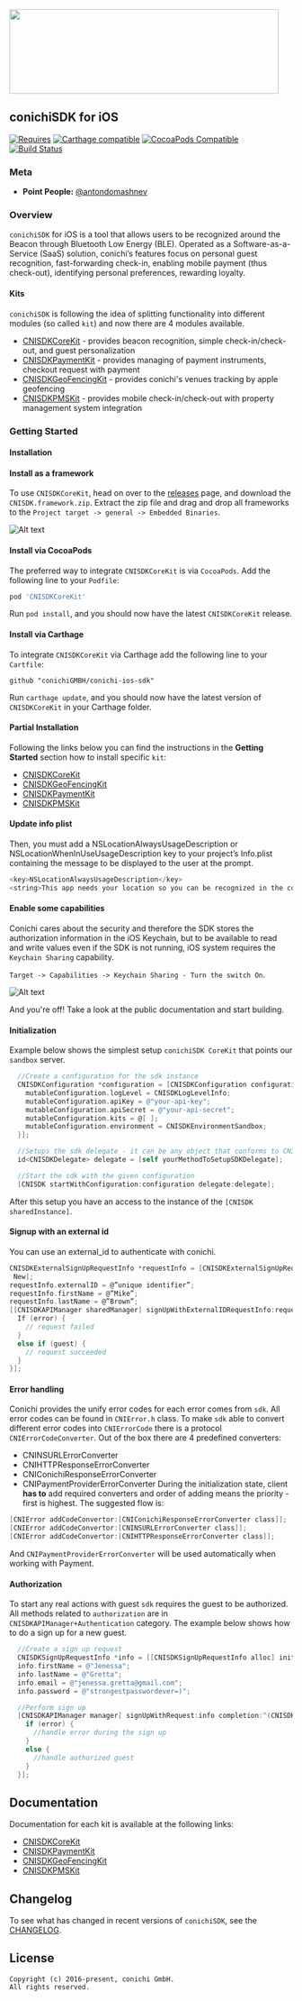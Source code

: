 <img src="https://monosnap.com/file/wJq9ICcBftDMRBGEs6ksf7sNwojalz.png" height="150" width="479" />

## conichiSDK for iOS

[![Requires](https://img.shields.io/badge/Requires-iOS%208+-blue.svg?style=flat)]()
[![Carthage compatible](https://img.shields.io/badge/Carthage-compatible-4BC51D.svg?style=flat)](https://github.com/Carthage/Carthage)
[![CocoaPods Compatible](https://img.shields.io/cocoapods/v/CNISDKCoreKit.svg)](https://img.shields.io/cocoapods/v/CNISDKCoreKit.svg)
[![Build Status](https://travis-ci.org/conichiGMBH/conichi-ios-sdk.svg?branch=master)](https://travis-ci.org/conichiGMBH/conichi-ios-sdk)


### Meta
* __Point People:__ [@antondomashnev](https://github.com/Antondomashnev)

### Overview
`conichiSDK` for iOS is a tool that allows users to be recognized around the Beacon through Bluetooth Low Energy (BLE). Operated as a Software-as-a-Service (SaaS) solution, conichi’s features focus on personal guest recognition, fast-forwarding check-in, enabling mobile payment (thus check-out), identifying personal preferences, rewarding loyalty.

#### Kits

`conichiSDK` is following the idea of splitting functionality into different modules (so called `kit`) and now there are 4 modules available.

* [CNISDKCoreKit](https://github.com/conichiGMBH/conichi-ios-sdk/blob/master/Docs/CNISDKCoreKit.md) - provides beacon recognition, simple check-in/check-out, and guest personalization
* [CNISDKPaymentKit](https://github.com/conichiGMBH/conichi-ios-sdk/blob/master/Docs/CNISDKPaymentKit.md) - provides managing of payment instruments, checkout request with payment
* [CNISDKGeoFencingKit](https://github.com/conichiGMBH/conichi-ios-sdk/blob/master/Docs/CNISDKGeoFencingKit.md) - provides conichi's venues tracking by apple geofencing
* [CNISDKPMSKit](https://github.com/conichiGMBH/conichi-ios-sdk/blob/master/Docs/CNISDKPMSKit.md) - provides mobile check-in/check-out with property management system integration  

### Getting Started

#### Installation

#### Install as a framework

To use `CNISDKCoreKit`, head on over to the [releases](https://github.com/conichiGMBH/conichi-ios-sdk/releases) page, and download the `CNISDK.framework.zip`. Extract the zip file and drag and drop all frameworks to the `Project target -> general -> Embedded Binaries`. 

![Alt text](https://monosnap.com/file/hTEOYYDWNsL2KHqeVP9psO7aGU4ZRc.png)

#### Install via CocoaPods

The preferred way to integrate `CNISDKCoreKit` is via `CocoaPods`. Add the following line to your `Podfile`:
```ruby
pod 'CNISDKCoreKit'
```
Run `pod install`, and you should now have the latest `CNISDKCoreKit` release.

#### Install via Carthage

To integrate `CNISDKCoreKit` via Carthage add the following line to your `Cartfile`:
```
github "conichiGMBH/conichi-ios-sdk"
```
Run `carthage update`, and you should now have the latest version of `CNISDKCoreKit` in your Carthage folder.

#### Partial Installation

Following the links below you can find the instructions in the __Getting Started__ section how to install specific `kit`:
* [CNISDKCoreKit](https://github.com/conichiGMBH/conichi-ios-sdk/blob/master/Docs/CNISDKCoreKit.md)
* [CNISDKGeoFencingKit](https://github.com/conichiGMBH/conichi-ios-sdk/blob/master/Docs/CNISDKGeoFencingKit.md)
* [CNISDKPaymentKit](https://github.com/conichiGMBH/conichi-ios-sdk/blob/master/Docs/CNISDKPaymentKit.md)
* [CNISDKPMSKit](https://github.com/conichiGMBH/conichi-ios-sdk/blob/master/Docs/CNISDKPMSKit.md)

#### Update info plist
Then, you must add a NSLocationAlwaysUsageDescription or NSLocationWhenInUseUsageDescription key to your project’s Info.plist containing the message to be displayed to the user at the prompt.

```objective-c
<key>NSLocationAlwaysUsageDescription</key>
<string>This app needs your location so you can be recognized in the conichi Hotel</string>
```

#### Enable some capabilities

Conichi cares about the security and therefore the SDK stores the authorization information in the iOS Keychain, but to be available to read and write values even if the SDK is not running, iOS system requires the `Keychain Sharing` capability.

`Target -> Capabilities -> Keychain Sharing - Turn the switch On`.

![Alt text](https://monosnap.com/file/Fgjm7ziUSjarcbDIRgJshGvXUiElh3.png)

And you're off! Take a look at the public documentation and start building. 

#### Initialization

Example below shows the simplest setup `conichiSDK CoreKit` that points our `sandbox` server.

```objective-c
  //Create a configuration for the sdk instance
  CNISDKConfiguration *configuration = [CNISDKConfiguration configurationWithBlock:^(id<CNISDKMutableConfiguration> \_Nonnull mutableConfiguration) {
    mutableConfiguration.logLevel = CNISDKLogLevelInfo;
    mutableConfiguration.apiKey = @"your-api-key";
    mutableConfiguration.apiSecret = @"your-api-secret";
    mutableConfiguration.kits = @[ ];
    mutableConfiguration.environment = CNISDKEnvironmentSandbox;
  }];

  //Setups the sdk delegate - it can be any object that conforms to CNISDKDelegate protocol
  id<CNISDKDelegate> delegate = [self yourMethodToSetupSDKDelegate];

  //Start the sdk with the given configuration
  [CNISDK startWithConfiguration:configuration delegate:delegate];
```

After this setup you have an access to the instance of the `[CNISDK sharedInstance]`.

#### Signup with an external id

You can use an external_id to authenticate with conichi.

```objective-c
CNISDKExternalSignUpRequestInfo *requestInfo = [CNISDKExternalSignUpRequestInfo
 New];
requestInfo.externalID = @”unique identifier”;
requestInfo.firstName = @”Mike”;
requestInfo.lastName = @”Brown”;
[[CNISDKAPIManager sharedManager] signUpWithExternalIDRequestInfo:requestInfo completion:^(CNISDKGuest *guest, NSError *error) {
  If (error) {
    // request failed
  }
  else if (guest) {
    // request succeeded
  }
}];
```

#### Error handling

Conichi provides the unify error codes for each error comes from `sdk`. All error codes can be found in `CNIError.h` class.
To make `sdk` able to convert different error codes into `CNIErrorCode` there is a protocol `CNIErrorCodeConverter`. Out of the box there are 4 predefined converters:
* CNINSURLErrorConverter
* CNIHTTPResponseErrorConverter
* CNIConichiResponseErrorConverter
* CNIPaymentProviderErrorConverter
During the initialization state, client __has to__ add required converters and order of adding means the priority - first is highest. The suggested flow is:
```objective-c
[CNIError addCodeConvertor:[CNIConichiResponseErrorConverter class]];
[CNIError addCodeConvertor:[CNINSURLErrorConverter class]];
[CNIError addCodeConvertor:[CNIHTTPResponseErrorConverter class]];
```
And `CNIPaymentProviderErrorConverter` will be used automatically when working with Payment.

#### Authorization

To start any real actions with guest `sdk` requires the guest to be authorized. All methods related to `authorization` are in `CNISDKAPIManager+Authentication` category. The example below shows how to do a sign up for a new guest.

```objective-c
  //Create a sign up request
  CNISDKSignUpRequestInfo *info = [[CNISDKSignUpRequestInfo alloc] init];
  info.firstName = @"Jenessa";
  info.lastName = @"Gretta";
  info.email = @"jenessa.gretta@gmail.com";
  info.password = @"strongestpasswordever=)";

  //Perform sign up
  [CNISDKAPIManager manager] signUpWithRequest:info completion:^(CNISDKGuest *guest, NSError *error){
    if (error) {
      //handle error during the sign up
    }
    else {
      //handle authorized guest
    }
  }];
```

## Documentation

Documentation for each kit is available at the following links:
* [CNISDKCoreKit](https://conichigmbh.github.io/ios/docs/CNISDKCoreKit/apple_doc/index.html)
* [CNISDKPaymentKit](https://conichigmbh.github.io/ios/docs/CNISDKPaymentKit/apple_doc/index.html)
* [CNISDKGeoFencingKit](https://conichigmbh.github.io/ios/docs/CNISDKGeoFencingKit/apple_doc/index.html)
* [CNISDKPMSKit](https://conichigmbh.github.io/ios/docs/CNISDKPMSKit/apple_doc/index.html)

## Changelog

To see what has changed in recent versions of `conichiSDK`, see the [CHANGELOG](https://github.com/conichiGMBH/conichi-ios-sdk/blob/master/CHANGELOG.yml).

## License

```
Copyright (c) 2016-present, сonichi GmbH.
All rights reserved.
```
